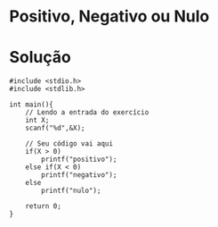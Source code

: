 # Positivo, Negativo ou Nulo

# Solução
```
#include <stdio.h>
#include <stdlib.h>

int main(){
    // Lendo a entrada do exercício
	int X;
	scanf("%d",&X);

    // Seu código vai aqui
	if(X > 0)
		printf("positivo");
	else if(X < 0)
		printf("negativo");
	else
		printf("nulo");	

	return 0;
}
```
